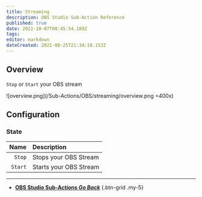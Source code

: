 ```yaml
---
title: Streaming
description: OBS Studio Sub-Action Reference
published: true
date: 2022-10-07T08:45:54.189Z
tags: 
editor: markdown
dateCreated: 2021-08-25T21:34:18.153Z
---
```


## Overview
`Stop` or `Start` your OBS stream

![overview.png](/Sub-Actions/OBS/streaming/overview.png =400x)

## Configuration
### State
Name | Description
---:|:---
`Stop` | Stops your OBS Stream
`Start` | Starts your OBS Stream 

---

- [<i class="mdi mdi-chevron-left"></i> **OBS Studio Sub-Actions *Go Back***](/en/Sub-Actions/OBS)
{.btn-grid .my-5}